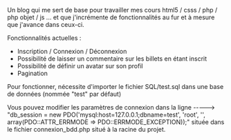 Un blog qui me sert de base pour travailler mes cours html5 / csss / php / php objet / js ...
et que j'incrémente de fonctionnalités au fur et à mesure que j'avance dans ceux-ci.

Fonctionnalités actuelles :

- Inscription / Connexion / Déconnexion
- Possibilité de laisser un commentaire sur les billets en étant inscrit 
- Possibilité de définir un avatar sur son profil
- Pagination

Pour fonctionner, nécessite d'importer le fichier SQL/test.sql dans une base de données (nommée "test" par défaut)

Vous pouvez modifier les paramètres de connexion dans la ligne 
-----> "db_session = new PDO('mysql:host=127.0.0.1;dbname=test', 'root', '', array(PDO::ATTR_ERRMODE => PDO::ERRMODE_EXCEPTION));"
située dans le fichier connexion_bdd.php situé à la racine du projet.